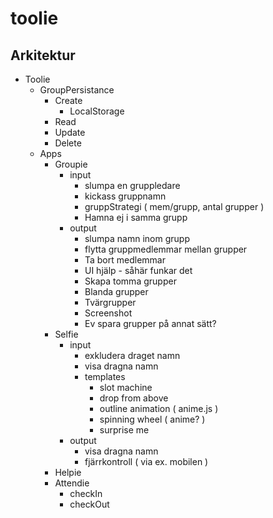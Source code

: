 # toolie

## Arkitektur

- Toolie
    - GroupPersistance
        - Create
            - LocalStorage
        - Read
        - Update
        - Delete
    - Apps
        - Groupie
            - input
                - slumpa en gruppledare
                - kickass gruppnamn
                - gruppStrategi ( mem/grupp, antal grupper )
                - Hamna ej i samma grupp
            - output
                - slumpa namn inom grupp
                - flytta gruppmedlemmar mellan grupper
                - Ta bort medlemmar
                - UI hjälp - såhär funkar det
                - Skapa tomma grupper
                - Blanda grupper
                - Tvärgrupper
                - Screenshot
                - Ev spara grupper på annat sätt?
        - Selfie
            - input
                - exkludera draget namn
                - visa dragna namn
                - templates
                    - slot machine
                    - drop from above
                    - outline animation ( anime.js )
                    - spinning wheel ( anime? )
                    - surprise me
            - output
                - visa dragna namn
                - fjärrkontroll ( via ex. mobilen )           
        - Helpie
        - Attendie
            - checkIn
            - checkOut